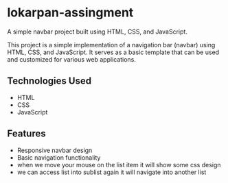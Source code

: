 # lokarpan-assingment

A simple navbar project built using HTML, CSS, and JavaScript.

This project is a simple implementation of a navigation bar (navbar) using HTML, CSS, and JavaScript. It serves as a basic template that can be used and customized for various web applications.

## Technologies Used

- HTML
- CSS
- JavaScript

## Features

- Responsive navbar design
- Basic navigation functionality
- when we move your mouse on the list item it will show some css design
- we can access list into sublist again it will navigate into another list
